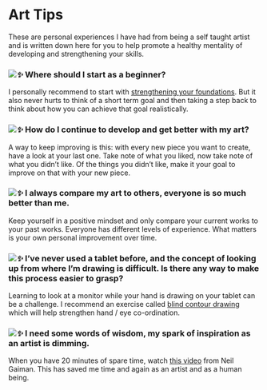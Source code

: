 # Art Tips

These are personal experiences I have had from being a self taught artist and is written down here for you to help promote a healthy mentality of developing and strengthening your skills.

### *![✨](https://s.w.org/images/core/emoji/2.2.1/svg/2728.svg)* Where should I start as a beginner?
I personally recommend to start with [strengthening your foundations](http://drawabox.com/).
But it also never hurts to think of a short term goal and then taking a step
back to think about how you can achieve that goal realistically.

### *![✨](https://s.w.org/images/core/emoji/2.2.1/svg/2728.svg)* How do I continue to develop and get better with my art?
A way to keep improving is this: with every new piece you want to create, have
a look at your last one. Take note of what you liked, now take note of what you
didn’t like. Of the things you didn’t like, make it your goal to improve on
that with your new piece.

### *![✨](https://s.w.org/images/core/emoji/2.2.1/svg/2728.svg)* I always compare my art to others, everyone is so much better than me.
Keep yourself in a positive mindset and only compare your current works to your
past works. Everyone has different levels of experience. What matters is your
own personal improvement over time.

### *![✨](https://s.w.org/images/core/emoji/2.2.1/svg/2728.svg)* I’ve never used a tablet before, and the concept of looking up from where I’m drawing is difficult. Is there any way to make this process easier to grasp?
Learning to look at a monitor while your hand is drawing on your tablet can be a
challenge. I recommend an exercise called [blind contour drawing](https://en.wikipedia.org/wiki/Blind_contour_drawing)
which will help strengthen hand / eye co-ordination.

### *![✨](https://s.w.org/images/core/emoji/2.2.1/svg/2728.svg)* I need some words of wisdom, my spark of inspiration as an artist is dimming.
When you have 20 minutes of spare time, watch [this video](https://www.youtube.com/watch?v=plWexCID-kA)
from Neil Gaiman. This has saved me time and again as an artist and as a human being.
